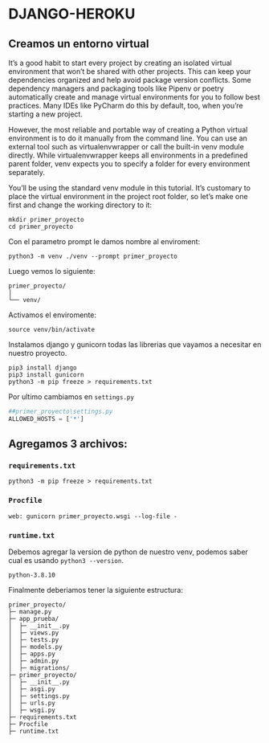 # DJANGO-HEROKU

## Creamos un entorno virtual
It’s a good habit to start every project by creating an isolated virtual environment that won’t be shared with other projects. This can keep your dependencies organized and help avoid package version conflicts. Some dependency managers and packaging tools like Pipenv or poetry automatically create and manage virtual environments for you to follow best practices. Many IDEs like PyCharm do this by default, too, when you’re starting a new project.

However, the most reliable and portable way of creating a Python virtual environment is to do it manually from the command line. You can use an external tool such as virtualenvwrapper or call the built-in venv module directly. While virtualenvwrapper keeps all environments in a predefined parent folder, venv expects you to specify a folder for every environment separately.

You’ll be using the standard venv module in this tutorial. It’s customary to place the virtual environment in the project root folder, so let’s make one first and change the working directory to it:

```
mkdir primer_proyecto
cd primer_proyecto
```

Con el parametro prompt le damos nombre al enviroment:

```
python3 -m venv ./venv --prompt primer_proyecto
```

Luego vemos lo siguiente:

```
primer_proyecto/
│
└── venv/
```

Activamos el enviromente:

```
source venv/bin/activate
```

Instalamos django y gunicorn todas las librerias que vayamos a necesitar en nuestro proyecto.


```
pip3 install django
pip3 install gunicorn
python3 -m pip freeze > requirements.txt
```

Por ultimo cambiamos en `settings.py`

```python
##primer_proyecto\settings.py
ALLOWED_HOSTS = ['*']
```

## Agregamos 3 archivos:

### `requirements.txt`

```
python3 -m pip freeze > requirements.txt
```
### `Procfile`

```
web: gunicorn primer_proyecto.wsgi --log-file -
```

### `runtime.txt`

Debemos agregar la version de python de nuestro venv, podemos saber cual es usando `python3 --version`.

```
python-3.8.10
```

Finalmente deberiamos tener la siguiente estructura:

```
primer_proyecto/
├─ manage.py
├─ app_prueba/
│  ├─ __init__.py
│  ├─ views.py
│  ├─ tests.py
│  ├─ models.py
│  ├─ apps.py
│  ├─ admin.py
│  ├─ migrations/
├─ primer_proyecto/
│  ├─ __init__.py
│  ├─ asgi.py
│  ├─ settings.py
│  ├─ urls.py
│  ├─ wsgi.py
├─ requirements.txt
├─ Procfile
├─ runtime.txt

```
